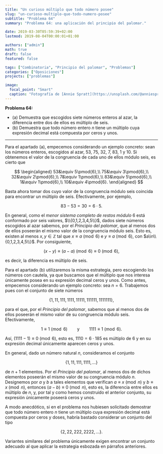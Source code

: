 ```yaml
---
title: "Un curioso múltiplo que todo número posee"
slug: "un-curioso-multiplo-que-todo-numero-posee"
subtitle: "Problema 64"
summary: "Problema 64: una aplicación del principio del palomar."

date: 2019-03-30T05:59:39+02:00
lastmod: 2019-08-04T00:00:01+01:00

authors: ["admin"]
math: true
draft: false
featured: false

tags: ["Combinatoria", "Principio del palomar", "Problemas"]
categories: ["Oposiciones"]
projects: ["problemas"]

image:
  focal_point: "Smart"
  caption: "Fotografía de [Annie Spratt](https://unsplash.com/@anniespratt), disponible en [Unsplash](https://unsplash.com/photos/vEbdiy3vDPk)."
---
```


**Problema 64:** 

- (a) Demuestra que escogidos siete números enteros al azar, la diferencia entre dos de ellos es múltiplo de seis.
- (b) Demuestra que todo número entero $n$ tiene un múltiplo cuya expresión decimal está compuesta por ceros y unos.

***

Para el apartado (a), empecemos considerando un ejemplo concreto: sean los números enteros, escogidos al azar, $53$, $75$, $32$, $7$, $83$, $1$ y $10$. Si obtenemos el valor de la congruencia de cada uno de ellos módulo seis, es cierto que

$$
\begin{aligned}
53&\equiv 5\pmod{6},\\
75&\equiv 3\pmod{6},\\
32&\equiv 2\pmod{6},\\
 7&\equiv 1\pmod{6},\\ 
83&\equiv 5\pmod{6},\\
 1&\equiv 1\pmod{6},\\
10&\equiv 4\pmod{6}.
\end{aligned}
$$

Basta ahora tomar dos cuyo valor de la congruencia módulo seis coincida para encontrar un múltiplo de seis. Efectivamente, por ejemplo, 

$$
83-53=30 = 6\cdot5.
$$

En general, como el *menor sistema completo de restos módulo* $6$ está conformado por seis valores, $\\{0,1,2,3,4,5\\}$, dados siete números escogidos al azar sabemos, por el *Principio del palomar*, que al menos dos de ellos poseerán el mismo valor de la congruencia módulo seis. Esto es, existen al menos $x, y\in\mathbb{Z}$ tal que $x\equiv a\pmod{6}$ e $y\equiv a\pmod{6}$, con $a\in\\{0,1,2,3,4,5\\}$. Por consiguiente,

$$
(x-y)\equiv (a-a)\pmod{6}\equiv 0\pmod{6},
$$

es decir, la diferencia es múltiplo de seis.

Para el apartado (b) utilizaremos la misma estrategia, pero escogiendo los números con cautela, ya que buscamos que el múltiplo que nos interesa únicamente posea en su expresión decimal ceros y unos. Como antes, empecemos considerando un ejemplo concreto: sea $n=6$. Trabajemos pues con el conjunto de siete números 

$$
\{1,11,111,1111,11111,111111,1111111\},
$$ 

para el que, por el *Principio del palomar*, sabemos que al menos dos de ellos poseerán el mismo valor de su congruencia módulo seis. Efectivamente,

$$
1\equiv 1\pmod{6}\qquad\text{y}\qquad 1111\equiv 1\pmod{6}.
$$

Así, $(1111 - 1)\equiv 0\pmod{6}$, esto es, $1110 = 6\cdot185$ es múltiplo de $6$ y en su expresión decimal únicamente aparecen ceros y unos.

En general, dado un número natural $n$, consideramos el conjunto 

$$
\{1,11,111,1111,\ldots\}
$$ 

de $n+1$ elementos. Por el *Principio del palomar*, al menos dos de dichos elementos poseerán el mismo valor de su congruencia módulo $n$. Designemos por $a$ y $b$ a tales elementos que verifican $a\equiv x\pmod{n}$ y $b\equiv x\pmod{n}$, entonces $(a-b)\equiv 0\pmod{n}$, esto es, la diferencia entre ellos es múltiplo de $n$, y, por tal y como hemos construido el anterior conjunto, su expresión únicamente poseerá ceros y unos.

A modo anecdótico, si en el problema nos hubiesen solicitado demostrar que todo número entero $n$ tiene un múltiplo cuya expresión decimal está compuesta por ceros y doses, habría bastado considerar un conjunto del tipo 

$$
\{2,22,222,2222,\ldots\}.
$$

Variantes similares del problema únicamente exigen encontrar un conjunto adecuado al que aplicar la estrategia esbozada en párrafos anteriores.
